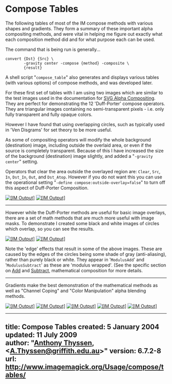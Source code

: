 # Compose Tables

The following tables of most of the IM compose methods with various shapes and gradients.
They form a summary of these important alpha compositing methods, and were vital in helping me figure out exactly what each composition method did and for what purpose each can be used.

The command that is being run is generally...

~~~{.skip}
convert {Dst} {Src} \
        -gravity center -compose {method} -composite \
        {result}
~~~

A shell script "`compose_table`" also generates and displays various tables (with various options) of compose methods, and was developed later.

For these first set of tables with I am using two images which are similar to the test images used in the documentation for [SVG Alpha Compositing](http://www.w3.org/TR/SVG12/rendering.html).
They are perfect for demonstrating the 12 'Duff-Porter' compose operators.
They are triangular images containing no semi-transparent pixels - i.e. only fully transparent and fully opaque colors.

However I have found that using overlapping circles, such as typically used in 'Ven Disgrams' for set theory to be more useful.

As some of compositing operators will modify the whole background (destination) image, including outside the overlaid area, or even if the source is completely transparent.
Because of this I have increased the size of the background (destination) image slightly, and added a "`-gravity center`" setting.

Operators that clear the area outside the overlayed region are: `Clear`, `Src`, `In`, `Dst_In`, `Out`, and `Dst_Atop`.
However if you do not want this you can use the operational setting "`-define compose:outside-overlay=false`" to turn off this aspect of Duff-Porter Composition.

[![\[IM Output\]](montage_triangles.jpg)](montage_triangles.jpg)
[![\[IM Output\]](montage_circles.jpg)](montage_circles.jpg)

------------------------------------------------------------------------

However while the Duff-Porter methods are useful for basic image overlays, there are a set of math methods that are much more useful with image masks.
To demonstrate I created some black and white images of circles which overlap, so you can see the results.

[![\[IM Output\]](montage_circles_1.jpg)](montage_circles_1.jpg)
[![\[IM Output\]](montage_circles_2.jpg)](montage_circles_2.jpg)

Note the 'edge' effects that result in some of the above images.
These are caused by the edges of the circles being some shade of gray (anti-aliasing), rather than purely black or white.
They appear in '`ModulusAdd`' and '`ModulusSubtract`' as these are 'modulus wrapped'.
(See the specific section on [Add](../#add) and [Subtract](../#subtract), mathematical composition for more details.

------------------------------------------------------------------------

Gradients make the best demonstration of the mathematical methods as well as "Channel Coping" and "Color Manipulation" alpha blending methods.

[![\[IM Output\]](montage_gradient_1.jpg)](montage_gradient_1.jpg)
[![\[IM Output\]](montage_gradient_2.jpg)](montage_gradient_2.jpg)
[![\[IM Output\]](montage_gradient_3.jpg)](montage_gradient_3.jpg)
[![\[IM Output\]](montage_gradient_4.jpg)](montage_gradient_4.jpg)
[![\[IM Output\]](montage_gradient_5.jpg)](montage_gradient_5.jpg)

---
title: Compose Tables
created: 5 January 2004  
updated: 11 July 2009  
author: "[Anthony Thyssen](http://www.ict.griffith.edu.au/anthony/anthony.html), &lt;[A.Thyssen@griffith.edu.au](http://www.ict.griffith.edu.au/anthony/mail.shtml)&gt;"
version: 6.7.2-8
url: http://www.imagemagick.org/Usage/compose/tables/
---
